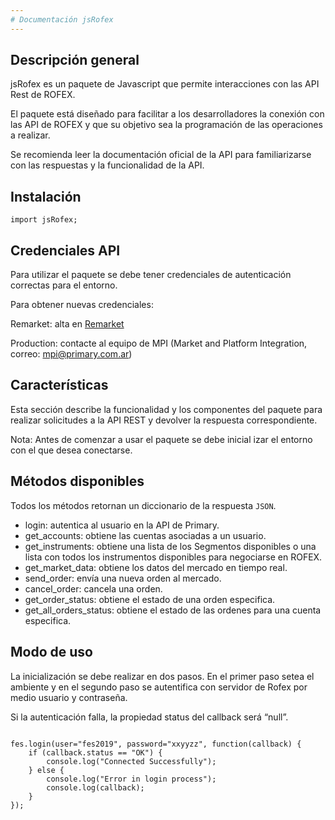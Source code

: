 ```yaml
---
# Documentación jsRofex
---
```


## Descripción general

jsRofex es un paquete de Javascript que permite interacciones con las API Rest de ROFEX.

El paquete está diseñado para facilitar a los desarrolladores la conexión con las API de ROFEX y que su objetivo sea la programación de las operaciones a realizar.

Se recomienda leer la documentación oficial de la API para familiarizarse con las respuestas y la funcionalidad de la API.

## Instalación

`import jsRofex;`

## Credenciales API
Para utilizar el paquete se debe tener credenciales de autenticación correctas para el entorno.

Para obtener nuevas credenciales:

Remarket:  alta en [Remarket](https://remarkets.primary.ventures/index.html)

Production: contacte al equipo de MPI (Market and Platform Integration, correo: <mpi@primary.com.ar>)

## Características

Esta sección describe la funcionalidad y los componentes del paquete para realizar solicitudes a la API REST y devolver la respuesta correspondiente.

Nota: Antes de comenzar a usar el paquete se debe inicial izar el entorno con el que desea conectarse.

## Métodos disponibles

Todos los métodos retornan un diccionario de la respuesta `JSON`.

- login: autentica al usuario en la API de Primary.
- get_accounts:  obtiene las cuentas asociadas a un usuario.
- get_instruments:  obtiene una lista de los Segmentos disponibles o una lista con todos los instrumentos disponibles para negociarse en ROFEX.
- get_market_data: obtiene los datos del mercado en tiempo real.
- send_order: envía una nueva orden al mercado.
- cancel_order: cancela una orden.
- get_order_status: obtiene el estado de una orden especifica.
- get_all_orders_status:  obtiene el estado de las ordenes para una cuenta especifica.

## Modo de uso

La inicialización se debe realizar en dos pasos. En el primer paso setea el ambiente y en el segundo paso se autentifica con servidor de Rofex por medio usuario y contraseña. 

Si la autenticación falla, la propiedad status del callback será “null”.

```var fes = new jsRofex("reMarkets");

fes.login(user="fes2019", password="xxyyzz", function(callback) {
    if (callback.status == "OK") {
        console.log("Connected Successfully");
    } else {
        console.log("Error in login process");
        console.log(callback);
    }
});




```
